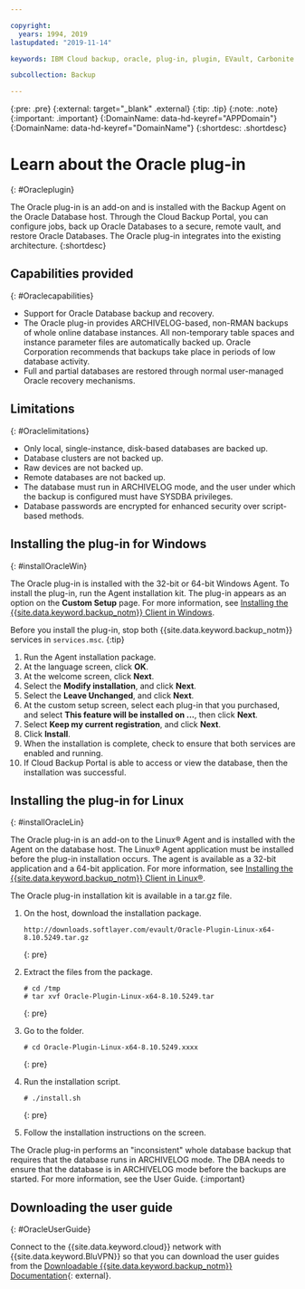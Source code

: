 ```yaml
---

copyright:
  years: 1994, 2019
lastupdated: "2019-11-14"

keywords: IBM Cloud backup, oracle, plug-in, plugin, EVault, Carbonite

subcollection: Backup

---
```

{:pre: .pre}
{:external: target="_blank" .external}
{:tip: .tip}
{:note: .note}
{:important: .important}
{:DomainName: data-hd-keyref="APPDomain"}
{:DomainName: data-hd-keyref="DomainName"}
{:shortdesc: .shortdesc}

# Learn about the Oracle plug-in
{: #Oracleplugin}

The Oracle plug-in is an add-on and is installed with the Backup Agent on the Oracle Database host. Through the Cloud Backup Portal, you can configure jobs, back up Oracle Databases to a secure, remote vault, and restore Oracle Databases. The Oracle plug-in integrates into the existing architecture.
{:shortdesc}

## Capabilities provided
{: #Oraclecapabilities}

- Support for Oracle Database backup and recovery.
- The Oracle plug-in provides ARCHIVELOG-based, non-RMAN backups of whole online database instances. All non-temporary table spaces and instance parameter files are automatically backed up. Oracle Corporation recommends that backups take place in periods of low database activity.
- Full and partial databases are restored through normal user-managed Oracle recovery mechanisms.

## Limitations
{: #Oraclelimitations}
- Only local, single-instance, disk-based databases are backed up.
- Database clusters are not backed up.
- Raw devices are not backed up.
- Remote databases are not backed up.
- The database must run in ARCHIVELOG mode, and the user under which the backup is configured must have SYSDBA privileges.
- Database passwords are encrypted for enhanced security over script-based methods.

## Installing the plug-in for Windows
{: #installOracleWin}

The Oracle plug-in is installed with the 32-bit or 64-bit Windows Agent. To install the plug-in, run the Agent installation kit. The plug-in appears as an option on the **Custom Setup** page. For more information, see  [Installing the {{site.data.keyword.backup_notm}} Client in Windows](/docs/Backup?topic=Backup-InstallinWindows).

Before you install the plug-in, stop both {{site.data.keyword.backup_notm}} services in `services.msc`.
{:tip}

1. Run the Agent installation package.
2. At the language screen, click **OK**.
3. At the welcome screen, click **Next**.
4. Select the **Modify installation**, and click **Next**.
5. Select the **Leave Unchanged**, and click **Next**.
6. At the custom setup screen, select each plug-in that you purchased, and select **This feature will be installed on ...**, then click **Next**.
7. Select **Keep my current registration**, and click **Next**.
8. Click **Install**.
9. When the installation is complete, check to ensure that both services are enabled and running.
10. If Cloud Backup Portal is able to access or view the database, then the installation was successful.

## Installing the plug-in for Linux
{: #installOracleLin}

The Oracle plug-in is an add-on to the Linux&reg; Agent and is installed with the Agent on the database host. The Linux&reg; Agent application must be installed before the plug-in installation occurs. The agent is available as a 32-bit application and a 64-bit application. For more information, see [Installing the {{site.data.keyword.backup_notm}} Client in Linux&reg;](/docs/Backup?topic=Backup-InstallinLinux).

The Oracle plug-in installation kit is available in a tar.gz file.

1. On the host, download the installation package.
   ```
   http://downloads.softlayer.com/evault/Oracle-Plugin-Linux-x64-8.10.5249.tar.gz
   ```
   {: pre}

2. Extract the files from the package.
   ```
   # cd /tmp
   # tar xvf Oracle-Plugin-Linux-x64-8.10.5249.tar
   ```
   {: pre}

3. Go to the folder.
   ```
   # cd Oracle-Plugin-Linux-x64-8.10.5249.xxxx
   ```
   {: pre}

4. Run the installation script.
   ```
   # ./install.sh
   ```
   {: pre}

5. Follow the installation instructions on the screen.

The Oracle plug-in performs an "inconsistent" whole database backup that requires that the database runs in ARCHIVELOG mode. The DBA needs to ensure that the database is in ARCHIVELOG mode before the backups are started. For more information, see the User Guide.
{:important}


## Downloading the user guide
{: #OracleUserGuide}

Connect to the {{site.data.keyword.cloud}} network with {{site.data.keyword.BluVPN}} so that you can download the user guides from the [Downloadable {{site.data.keyword.backup_notm}} Documentation](http://downloads.service.softlayer.com/evault/Documentation/){: external}.
